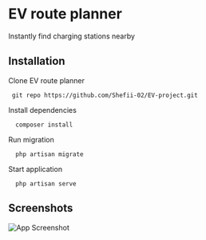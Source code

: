 
# EV route planner

Instantly find charging stations nearby



## Installation

Clone EV route planner

``` 
 git repo https://github.com/Shefii-02/EV-project.git
```

Install dependencies

``` 
  composer install
```
Run migration

``` 
  php artisan migrate
```

Start application

``` 
  php artisan serve
```
## Screenshots

![App Screenshot](https://res.cloudinary.com/rr6/image/upload/v1679110263/FireShot_Capture_001_-_EV_-_Instantly_find_charging_stations_nearby_-_EV_-_127.0.0.1_anlr2x.png)

